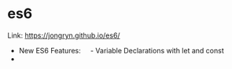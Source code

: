 # es6

Link: https://jongryn.github.io/es6/

- New ES6 Features:
&nbsp;&nbsp;&nbsp; - Variable Declarations with let and const
- 
